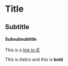 # Title

## Subtitle

#### Subsubsubtitle

This is a [link to IE](https://ie.edu)

This is *italics* and this is **bold**
